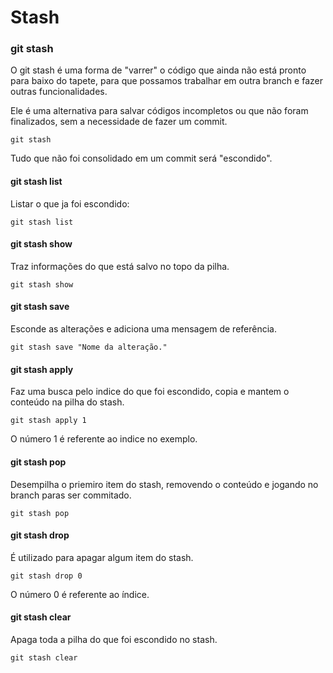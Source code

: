 # Stash

### git stash

O git stash é uma forma de "varrer" o código que ainda não está pronto para baixo do tapete, para que possamos trabalhar em outra branch e fazer outras funcionalidades.

Ele é uma alternativa para salvar códigos incompletos ou que não foram finalizados, sem a necessidade de fazer um commit.

    git stash

Tudo que não foi consolidado em um commit será "escondido".

#### git stash list

Listar o que ja foi escondido:

    git stash list


#### git stash show

Traz informações do que está salvo no topo da pilha.

    git stash show

#### git stash save

Esconde as alterações e adiciona uma mensagem de referência.

    git stash save "Nome da alteração."

#### git stash apply

Faz uma busca pelo indice do que foi escondido, copia e mantem o conteúdo na pilha do stash.

    git stash apply 1 

O número 1 é referente ao indice no exemplo.

#### git stash pop

Desempilha o priemiro item do stash, removendo o conteúdo e jogando no branch paras ser commitado.

    git stash pop

#### git stash drop

É utilizado para apagar algum item do stash.

    git stash drop 0

O número 0 é referente ao índice.

#### git stash clear

Apaga toda a pilha do que foi escondido no stash.

    git stash clear